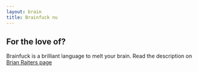 ```yaml
---
layout: brain 
title: Brainfuck nu
---
```



## For the love of?

Brainfuck is a brilliant language to melt your brain. 
Read the description on [Brian Raiters page](http://www.muppetlabs.com/~breadbox/bf/)


